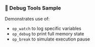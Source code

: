 ### 🐛 Debug Tools Sample

Demonstrates use of:
- `op_watch` to log specific variables
- `op_debug` to print full memory state
- `op_break` to simulate execution pause
